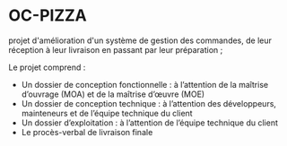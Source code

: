 # OC-PIZZA
projet d'amélioration d'un système de gestion des commandes, de leur réception à leur livraison en passant par leur préparation ;

Le projet comprend : 

- Un dossier de conception fonctionnelle : à l’attention de la maîtrise d’ouvrage (MOA) et de la maîtrise d’œuvre (MOE)
- Un dossier de conception technique : à l’attention des développeurs, mainteneurs et de l’équipe technique du client 
- Un dossier d’exploitation : à l’attention de l’équipe technique du client
- Le procès-verbal de livraison finale
